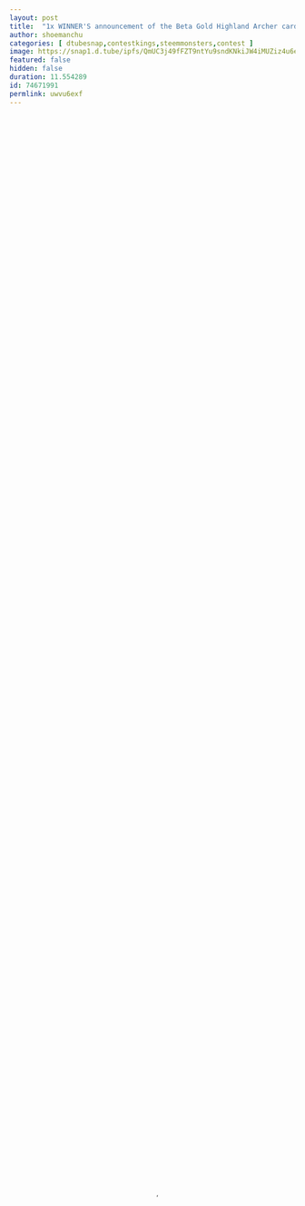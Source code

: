 ```yaml
---
layout: post
title:  "1x WINNER'S announcement of the Beta Gold Highland Archer card Giveaway winner #187 👊 No Upvote, No Resteem, No Follow Required!"
author: shoemanchu
categories: [ dtubesnap,contestkings,steemmonsters,contest ]
image: https://snap1.d.tube/ipfs/QmUC3j49fFZT9ntYu9sndKNkiJW4iMUZiz4u6e5FDs9AdF
featured: false
hidden: false
duration: 11.554289
id: 74671991
permlink: uwvu6exf
---
```

    
<video poster="https://snap1.d.tube/ipfs/QmUC3j49fFZT9ntYu9sndKNkiJW4iMUZiz4u6e5FDs9AdF" autoplay="" id="player_html5_api" class="vjs-tech" style="width: 100%; height: 100%;" tabindex="-1" src="https://video.dtube.top/ipfs/QmUUqcUedkSfKJbBomxbDg1Z6sv9jNRkqHHHTHYEdWH6uj"></video>

Thank you to all that entered my contest, I truly appreciate it. Occasionally I will bring back the sneaker draw do to some that really enjoyed them. I also like to show off my collection of sneakers from time to time. So here is the 180th win from my 180th video...... 

The Winner/Winner's of the Beta Gold Highland Archer card is @jacksartori with lucky #16

Congratulations, I'll be sending your card over asap.... Thanks again

Contest link:
https://steemit.com/contestkings/@shoemanchu/187-shoemanchu-is-proud-to-present-a-beta-gold-highland-archer-card-giveaway-no-upvote-no-resteem-no-follow-required


![Steemmonsters Logo.png](https://cdn.steemitimages.com/DQmX2GYsJEZwSDUfqzAGsEBkU3cCzcVEkDPpsh9dxwN2KDB/Steemmonsters%20Logo.png)

Also I am and will always be a proud member and founder @dosdudes with @dkid14 but I just want to keep giving more back to this community that I have grown to love. Also a proud member and founder of the @contestkings with @o07 and @dkid14. Many more giveaways and contest with all of us. The future is now and we are proud to be here on Steemit and will never leave this community and never stop giving back.

If you would like to be apart of the @contestkings discord as well, here is the link: https://discord.gg/SMSNk7w
We have so many things that are coming soon, so don't miss out on being part of our community.....

Always remember one thing about our giveaways and contests, we @dosdudes and @contestkings are firm believers in 👊 No Upvote, No Resteem, No Follow Required!

Strive for the Best.......

God Bless......

![contestkings-community-logo.png](https://cdn.steemitimages.com/DQmeBTAdDGD27C1SakPUf8vfEVYL17fS9DMG8W5YaJ2esCb/contestkings-community-logo.png)